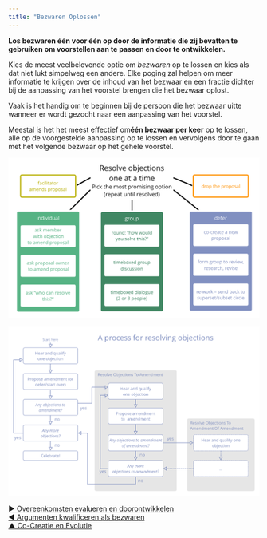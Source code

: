 ```yaml
---
title: "Bezwaren Oplossen"
---
```



<strong>Los bezwaren één voor één op door de informatie die zij bevatten te gebruiken om voorstellen aan te passen en door te ontwikkelen.</strong>

Kies de meest veelbelovende optie om <dfn data-info="Bezwaar: Een argument dat verduidelijkt hoe een (voorgestelde) overeenkomst of actie onbedoelde consequenties heeft die je liever wil vermijden of dat er nog aanzienlijke verbeteringen mogelijk zijn en er schade zit in het missen van waarde die voortkomt uit de verbetering.">bezwaren</dfn> op te lossen en kies als dat niet lukt simpelweg een andere. Elke poging zal helpen om meer informatie te krijgen over de inhoud van het bezwaar en een fractie dichter bij de aanpassing van het voorstel brengen die het bezwaar oplost.

Vaak is het handig om te beginnen bij de persoon die het bezwaar uitte wanneer er wordt gezocht naar een aanpassing van het voorstel.

Meestal is het het meest effectief om**één bezwaar per keer** op te lossen, alle op de voorgestelde aanpassing op te lossen en vervolgens door te gaan met het volgende bezwaar op het gehele voorstel.

![Enkele manieren om bezwaren op te lossen](img/agreements/resolve-objections.png)

![Een manier om bezwaren op te lossen](img/agreements/resolve-objections-process.png)

[&#9654; Overeenkomsten evalueren en doorontwikkelen](evaluate-and-evolve-agreements.html)<br/>[&#9664; Argumenten kwalificeren als bezwaren](test-arguments-qualify-as-objections.html)<br/>[&#9650; Co-Creatie en Evolutie](co-creation-and-evolution.html)

